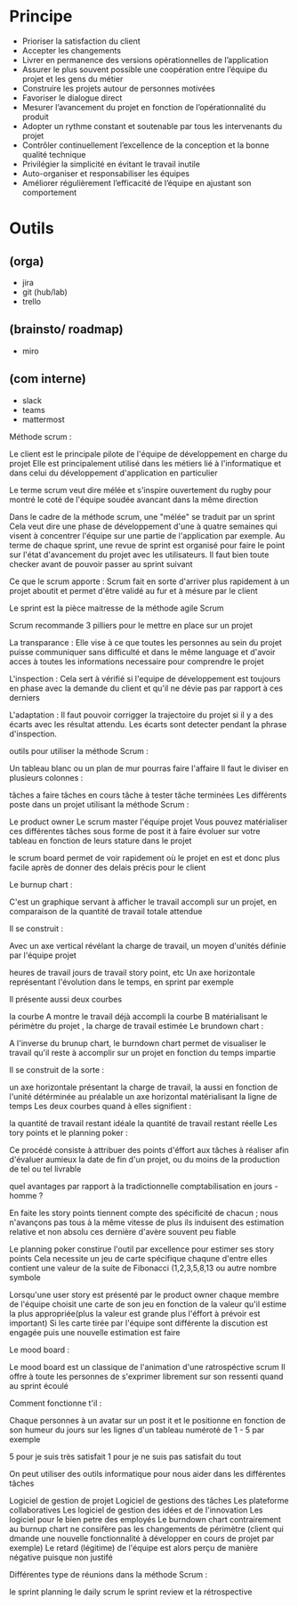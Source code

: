 
# Principe
- Prioriser la satisfaction du client
- Accepter les changements
- Livrer en permanence des versions opérationnelles de l’application
- Assurer le plus souvent possible une coopération entre l’équipe du projet et les gens du métier
- Construire les projets autour de personnes motivées
- Favoriser le dialogue direct
- Mesurer l’avancement du projet en fonction de l’opérationnalité du produit
- Adopter un rythme constant et soutenable par tous les intervenants du projet
- Contrôler continuellement l’excellence de la conception et la bonne qualité technique
- Privilégier la simplicité en évitant le travail inutile
- Auto-organiser et responsabiliser les équipes
- Améliorer régulièrement l’efficacité de l’équipe en ajustant son comportement



# Outils
## (orga)
- jira 
- git (hub/lab)
- trello

## (brainsto/ roadmap)
- miro

## (com interne)
- slack 
- teams 
- mattermost

Méthode scrum :

Le client est le principale pilote de l'équipe de développement en charge du projet
Elle est principalement utilisé dans les métiers lié à l'informatique et dans celui
du développement d'application en particulier

Le terme scrum veut dire mélée et s'inspire ouvertement du rugby pour montré le coté de l'équipe
soudée avancant dans la même direction

Dans le cadre de la méthode scrum, une "mélée" se traduit par un sprint
Cela veut dire une phase de développement d'une à quatre semaines qui visent à concentrer l'équipe
sur une partie de l'application par exemple.
Au terme de chaque sprint, une revue de sprint est organisé pour faire le point sur l'état d'avancement du projet
avec les utilisateurs.
Il faut bien toute checker avant de pouvoir passer au sprint suivant

Ce que le scrum apporte :
Scrum fait en sorte d'arriver plus rapidement à un projet aboutit et permet d'être validé au fur et à mésure
par le client

Le sprint est la pièce maitresse de la méthode agile Scrum

Scrum recommande 3 pilliers pour le mettre en place sur un projet

La transparance : Elle vise à ce que toutes les personnes au sein du projet puisse communiquer
sans difficulté et dans le même language et d'avoir acces à toutes les informations necessaire pour
comprendre le projet

L'inspection : Cela sert à vérifié si l'equipe de développement est toujours en phase avec la demande
du client et qu'il ne dévie pas par rapport à ces derniers

L'adaptation : Il faut pouvoir corrigger la trajectoire du projet si il y a des écarts avec les résultat
attendu. Les écarts sont detecter pendant la phrase d'inspection.

outils pour utiliser la méthode Scrum :

Un tableau blanc ou un plan de mur pourras faire l'affaire
Il faut le diviser en plusieurs colonnes :

tâches a faire
tâches en cours
tâche à tester
tâche terminées
Les différents poste dans un projet utilisant la méthode Scrum :

Le product owner
Le scrum master
l'équipe projet
Vous pouvez matérialiser ces différentes tâches sous forme de post it à faire évoluer sur votre tableau en fonction de leurs stature
dans le projet

le scrum board permet de voir rapidement où le projet en est et donc plus facile après de donner des delais précis pour le client

Le burnup chart :

C'est un graphique servant à afficher le travail accompli sur un projet, en comparaison de la quantité de travail totale attendue

Il se construit :

Avec un axe vertical révélant la charge de travail, un moyen d'unités définie par l'équipe projet

heures de travail
jours de travail
story point, etc
Un axe horizontale représentant l'évolution dans le temps, en sprint par exemple

Il présente aussi deux courbes

la courbe A montre le travail déjà accompli
la courbe B matérialisant le périmètre du projet , la charge de travail estimée
Le brundown chart :

A l'inverse du brunup chart, le burndown chart permet de visualiser le travail qu'il reste à accomplir sur un projet
en fonction du temps impartie

Il se construit de la sorte :

un axe horizontale présentant la charge de travail, la aussi en fonction de l'unité détérminée au préalable
un axe horizontal matérialisant la ligne de temps
Les deux courbes quand à elles signifient :

la quantité de travail restant idéale
la quantité de travail restant réelle
Les tory points et le planning poker :

Ce procédé consiste à attribuer des points d'éffort aux tâches à réaliser afin d'évaluer aumieux la date
de fin d'un projet, ou du moins de la production de tel ou tel livrable

quel avantages par rapport à la tradictionnelle comptabilisation en jours - homme ?

En faite les story points tiennent compte des spécificité de chacun ; nous n'avançons pas tous à la même vitesse
de plus ils induisent des estimation relative et non absolu ces dernière d'avère souvent peu fiable

Le planning poker constirue l'outil par excellence pour estimer ses story points
Cela necessite un jeu de carte spécifique
chaqune d'entre elles contient une valeur de la suite de Fibonacci (1,2,3,5,8,13 ou autre nombre symbole

Lorsqu'une user story est présenté par le product owner chaque membre de l'équipe choisit une carte de son jeu en fonction de la
valeur qu'il estime la plus appropriée(plus la valeur est grande plus l'éffort à prévoir est important)
Si les carte tirée par l'équipe sont différente la discution est engagée puis une nouvelle estimation est faire

Le mood board :

Le mood board est un classique de l'animation d'une ratrospéctive scrum
Il offre à toute les personnes de s'exprimer librement sur son ressenti quand au sprint écoulé

Comment fonctionne t'il :

Chaque personnes à un avatar sur un post it et le positionne en fonction de son humeur du jours sur les lignes d'un tableau numéroté de 1 - 5 par exemple

5 pour je suis très satisfait
1 pour je ne suis pas satisfait du tout

On peut utiliser des outils informatique pour nous aider dans les différentes tâches

Logiciel de gestion de projet
Logiciel de gestions des tâches
Les plateforme collaboratives
Les logiciel de gestion des idées et de l'innovation
Les logiciel pour le bien petre des employés
Le burndown chart contrairement au burnup chart ne consifère pas les changements de périmètre (client qui dmande
une nouvelle fonctionnalité à développer en cours de projet par exemple)
Le retard (légitime) de l'équipe est alors perçu de manière négative puisque non justifé

Différentes type de réunions dans la méthode Scrum :

le sprint planning
le daily scrum
le sprint review
et la rétrospective
